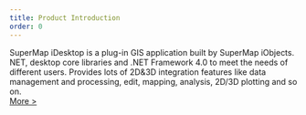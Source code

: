 ```yaml
---
title: Product Introduction
order: 0
---
```


SuperMap iDesktop is a plug-in GIS application built by SuperMap iObjects. NET, desktop core libraries and .NET Framework 4.0 to meet the needs of different users. Provides lots of 2D&3D integration features like data management and processing, edit, mapping, analysis, 2D/3D plotting and so on.  
[More >](en/guides/ProductIntro)
